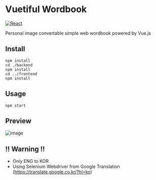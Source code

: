 # Vuetiful Wordbook

[![React](https://img.shields.io/badge/vue--cli-3.7.0-brightgreen.svg?logo=Vue)](https://vuejs.org/)

Personal image convertable simple web wordbook powered by Vue.js

## Install

```
npm install
cd ./backend
npm install
cd ../frontend
npm install
```

## Usage

```
npm start
```

## Preview

![image](https://user-images.githubusercontent.com/28590190/60907211-f97bda00-a2b3-11e9-9f0b-50fd30ddbb21.png)


## !! Warning !!

- Only ENG to KOR
- Using Selenium Webdriver from Google Translation (https://translate.google.co.kr/?hl=ko)
